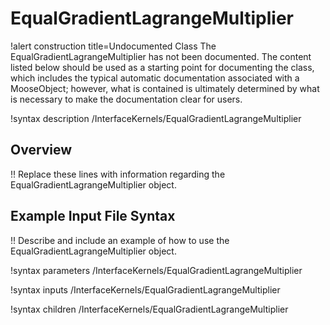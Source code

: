 # EqualGradientLagrangeMultiplier

!alert construction title=Undocumented Class
The EqualGradientLagrangeMultiplier has not been documented. The content listed below should be used as a starting point for
documenting the class, which includes the typical automatic documentation associated with a
MooseObject; however, what is contained is ultimately determined by what is necessary to make the
documentation clear for users.

!syntax description /InterfaceKernels/EqualGradientLagrangeMultiplier

## Overview

!! Replace these lines with information regarding the EqualGradientLagrangeMultiplier object.

## Example Input File Syntax

!! Describe and include an example of how to use the EqualGradientLagrangeMultiplier object.

!syntax parameters /InterfaceKernels/EqualGradientLagrangeMultiplier

!syntax inputs /InterfaceKernels/EqualGradientLagrangeMultiplier

!syntax children /InterfaceKernels/EqualGradientLagrangeMultiplier
